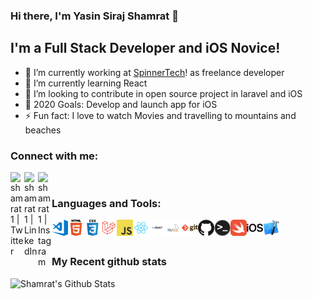 ### Hi there, I'm Yasin Siraj Shamrat 👋

## I'm a Full Stack Developer and iOS Novice!
- 🔭 I’m currently working at [SpinnerTech](https://www.spinnertech.dev/)! as freelance developer
- 🌱 I’m currently learning React 
- 👯 I’m looking to contribute in open source project in laravel and iOS
- 🥅 2020 Goals: Develop and launch app for iOS
- ⚡ Fun fact: I love to watch Movies and travelling to mountains and beaches

### Connect with me:


[<img align="left" alt="shamrat1 | Twitter" width="22px" src="https://cdn.jsdelivr.net/npm/simple-icons@v3/icons/twitter.svg" />](https://twitter.com/shamrat_yasin)
[<img align="left" alt="shamrat1 | LinkedIn" width="22px" src="https://cdn.jsdelivr.net/npm/simple-icons@v3/icons/linkedin.svg" />](https://www.linkedin.com/in/yasin-shamrat/)
[<img align="left" alt="shamrat1 | Instagram" width="22px" src="https://cdn.jsdelivr.net/npm/simple-icons@v3/icons/instagram.svg" />](https://www.instagram.com/yasinshamrat/)

<br />

### Languages and Tools:

<img align="left" alt="Visual Studio Code" width="26px" src="https://raw.githubusercontent.com/github/explore/80688e429a7d4ef2fca1e82350fe8e3517d3494d/topics/visual-studio-code/visual-studio-code.png" />
<img align="left" alt="HTML5" width="26px" src="https://raw.githubusercontent.com/github/explore/80688e429a7d4ef2fca1e82350fe8e3517d3494d/topics/html/html.png" />
<img align="left" alt="CSS3" width="26px" src="https://raw.githubusercontent.com/github/explore/80688e429a7d4ef2fca1e82350fe8e3517d3494d/topics/css/css.png" />
<img align="left" alt="maps" width="26px" src="https://raw.githubusercontent.com/github/explore/80688e429a7d4ef2fca1e82350fe8e3517d3494d/topics/laravel/laravel.png" />
<img align="left" alt="JavaScript" width="26px" src="https://raw.githubusercontent.com/github/explore/80688e429a7d4ef2fca1e82350fe8e3517d3494d/topics/javascript/javascript.png" />
<img align="left" alt="React" width="26px" src="https://raw.githubusercontent.com/github/explore/80688e429a7d4ef2fca1e82350fe8e3517d3494d/topics/react/react.png" />
<img align="left" alt="maps" width="26px" src="https://raw.githubusercontent.com/github/explore/80688e429a7d4ef2fca1e82350fe8e3517d3494d/topics/jquery/jquery.png" />
<img align="left" alt="MySQL" width="26px" src="https://raw.githubusercontent.com/github/explore/80688e429a7d4ef2fca1e82350fe8e3517d3494d/topics/mysql/mysql.png" />
<img align="left" alt="Git" width="26px" src="https://raw.githubusercontent.com/github/explore/80688e429a7d4ef2fca1e82350fe8e3517d3494d/topics/git/git.png" />
<img align="left" alt="GitHub" width="26px" src="https://raw.githubusercontent.com/github/explore/78df643247d429f6cc873026c0622819ad797942/topics/github/github.png" />
<img align="left" alt="HTML5" width="26px" src="https://raw.githubusercontent.com/github/explore/80688e429a7d4ef2fca1e82350fe8e3517d3494d/topics/terminal/terminal.png" />
<img align="left" alt="Swift" width="26px" src="https://raw.githubusercontent.com/github/explore/80688e429a7d4ef2fca1e82350fe8e3517d3494d/topics/swift/swift.png" />
<img align="left" alt="ios" width="26px" src="https://raw.githubusercontent.com/github/explore/80688e429a7d4ef2fca1e82350fe8e3517d3494d/topics/ios/ios.png" />
<img align="left" alt="xcode" width="26px" src="https://raw.githubusercontent.com/github/explore/80688e429a7d4ef2fca1e82350fe8e3517d3494d/topics/xcode/xcode.png" />
<br />
<br />

<!-- <img align="center" width="600px" alt="shamrat1 | Coding Activity" src="https://wakatime.com/share/@shamrat1/3ee96618-22b8-4268-ba7c-0c904f5fde2b.svg" /> -->
<!--START_SECTION:waka-->
<!--END_SECTION:waka-->

[twitter]: https://twitter.com/shamrat_yasin
[youtube]: https://youtube.com/codeSTACKr
[instagram]: https://www.instagram.com/yasinshamrat/
[linkedin]: https://www.linkedin.com/in/yasin-shamrat/
[Facebook]: https://www.facebook.com/ysss07/

### My Recent github stats

<img align="left" alt="Shamrat's Github Stats" src="https://github-readme-stats.vercel.app/api?username=shamrat1&show_icons=true&hide_border=true" />


